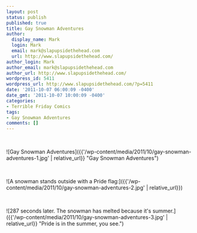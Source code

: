 ```yaml
---
layout: post
status: publish
published: true
title: Gay Snowman Adventures
author:
  display_name: Mark
  login: Mark
  email: mark@slapupsidethehead.com
  url: http://www.slapupsidethehead.com/
author_login: Mark
author_email: mark@slapupsidethehead.com
author_url: http://www.slapupsidethehead.com/
wordpress_id: 5411
wordpress_url: http://www.slapupsidethehead.com/?p=5411
date: '2011-10-07 06:00:09 -0400'
date_gmt: '2011-10-07 10:00:09 -0400'
categories:
- Terrible Friday Comics
tags:
- Gay Snowman Adventures
comments: []
---
```

&nbsp;

![Gay Snowman Adventures]({{'/wp-content/media/2011/10/gay-snowman-adventures-1.jpg' | relative_url}} "Gay Snowman Adventures")

&nbsp;

![A snowman stands outside with a Pride flag:]({{'/wp-content/media/2011/10/gay-snowman-adventures-2.jpg' | relative_url}})

&nbsp;

![287 seconds later. The snowman has melted because it's summer.]({{'/wp-content/media/2011/10/gay-snowman-adventures-3.jpg' | relative_url}} "Pride is in the summer, you see.")

